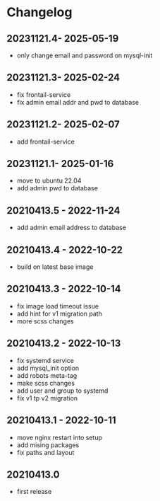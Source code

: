 # Changelog

## 20231121.4- 2025-05-19

* only change email and password on mysql-init

## 20231121.3- 2025-02-24

* fix frontail-service
* fix admin email addr and pwd to database

## 20231121.2- 2025-02-07

* add frontail-service

## 20231121.1- 2025-01-16

* move to ubuntu 22.04
* add admin pwd to database

## 20210413.5 - 2022-11-24

* add admin email address to database

## 20210413.4 - 2022-10-22

* build on latest base image

## 20210413.3 - 2022-10-14

* fix image load timeout issue
* add hint for v1 migration path
* more scss changes

## 20210413.2 - 2022-10-13

* fix systemd service
* add mysql_init option
* add robots meta-tag
* make scss changes
* add user and group to systemd
* fix v1 tp v2 migration

## 20210413.1 - 2022-10-11

* move nginx restart into setup
* add mising packages
* fix paths and layout

## 20210413.0

* first release
